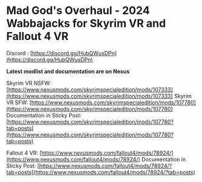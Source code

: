# Mad God's Overhaul - 2024 Wabbajacks for Skyrim VR and Fallout 4 VR

Discord : [https://discord.gg/HubQWusDPn](https://discord.gg/HubQWusDPn)

**Latest modlist and documentation are on Nexus**

Skyrim VR NSFW: [https://www.nexusmods.com/skyrimspecialedition/mods/107333](https://www.nexusmods.com/skyrimspecialedition/mods/107333)
Skyrim VR SFW: [https://www.nexusmods.com/skyrimspecialedition/mods/107780](https://www.nexusmods.com/skyrimspecialedition/mods/107780)
Documentation in Sticky Post: [https://www.nexusmods.com/skyrimspecialedition/mods/107780?tab=posts](https://www.nexusmods.com/skyrimspecialedition/mods/107780?tab=posts)

Fallout 4 VR: [https://www.nexusmods.com/fallout4/mods/78924/](https://www.nexusmods.com/fallout4/mods/78924/)
Documentation in Sticky Post: [https://www.nexusmods.com/fallout4/mods/78924/?tab=posts](https://www.nexusmods.com/fallout4/mods/78924/?tab=posts)




